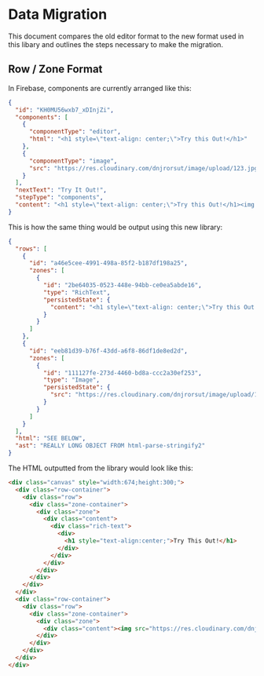 # Data Migration

This document compares the old editor format to the new format used in this libary and outlines the steps necessary to make the migration.

## Row / Zone Format

In Firebase, components are currently arranged like this:

```json
{
  "id": "KH0MU56wxb7_xDInjZi",
  "components": [
    {
      "componentType": "editor",
      "html": "<h1 style=\"text-align: center;\">Try this Out!</h1>"
    },
    {
      "componentType": "image",
      "src": "https://res.cloudinary.com/dnjrorsut/image/upload/123.jpg"
    }
  ],
  "nextText": "Try It Out!",
  "stepType": "components",
  "content": "<h1 style=\"text-align: center;\">Try this Out!</h1><img src=\"...\" />"
}
```

This is how the same thing would be output using this new library:

```json
{
  "rows": [
    {
      "id": "a46e5cee-4991-498a-85f2-b187df198a25",
      "zones": [
        {
          "id": "2be64035-0523-448e-94bb-ce0ea5abde16",
          "type": "RichText",
          "persistedState": {
            "content": "<h1 style=\"text-align: center;\">Try this Out!</h1>"
          }
        }
      ]
    },
    {
      "id": "eeb81d39-b76f-43dd-a6f8-86df1de8ed2d",
      "zones": [
        {
          "id": "111127fe-273d-4460-bd8a-ccc2a30ef253",
          "type": "Image",
          "persistedState": {
            "src": "https://res.cloudinary.com/dnjrorsut/image/upload/123.jpg"
          }
        }
      ]
    }
  ],
  "html": "SEE BELOW",
  "ast": "REALLY LONG OBJECT FROM html-parse-stringify2"
}
```

The HTML outputted from the library would look like this:

```html
<div class="canvas" style="width:674;height:300;">
  <div class="row-container">
    <div class="row">
      <div class="zone-container">
        <div class="zone">
          <div class="content">
            <div class="rich-text">
              <div>
                <h1 style="text-align:center;">Try This Out!</h1>
              </div>
            </div>
          </div>
        </div>
      </div>
    </div>
  </div>
  <div class="row-container">
    <div class="row">
      <div class="zone-container">
        <div class="zone">
          <div class="content"><img src="https://res.cloudinary.com/dnjrorsut/image/upload/123.jpg" /></div>
        </div>
      </div>
    </div>
  </div>
</div>
```


